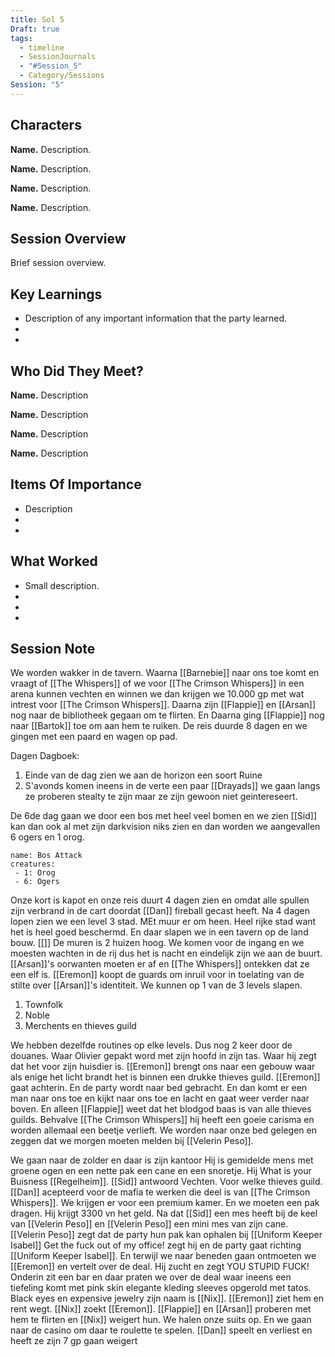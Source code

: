 ```yaml
---
title: Sol 5
Draft: true
tags:
  - timeline
  - SessionJournals
  - "#Session_5"
  - Category/Sessions
Session: "5"
---
```



## Characters 
 
**Name.** Description. 
 
**Name.** Description. 
 
**Name.** Description. 
 
**Name.** Description. 
 
## Session Overview 
 
Brief session overview.

## Key Learnings

- Description of any important information that the party learned.
- 
- 
 
## Who Did They Meet?
 
**Name.** Description 
 
**Name.** Description 
 
**Name.** Description 
 
**Name.** Description 
 
## Items Of Importance
 
- Description
- 
- 

## What Worked 
 
- Small description.
- 
- 
- 
## Session Note
We worden wakker in de tavern. Waarna [[Barnebie]] naar ons toe komt en vraagt of [[The Whispers]] of we voor [[The Crimson Whispers]] in een arena kunnen vechten en winnen we dan krijgen we 10.000 gp met wat intrest voor [[The Crimson Whispers]]. Daarna zijn [[Flappie]] en [[Arsan]] nog naar de bibliotheek gegaan om te flirten. En Daarna ging [[Flappie]] nog naar [[Bartok]] toe om aan hem te ruiken. De reis duurde 8 dagen en we gingen met een paard en wagen op pad. 


Dagen Dagboek:
1. Einde van de dag zien we aan de horizon een soort Ruine
2. S'avonds komen ineens in de verte een paar [[Drayads]] we gaan langs ze proberen stealty te zijn maar ze zijn gewoon niet geintereseert.

De 6de dag gaan we door een bos met heel veel bomen en we zien [[Sid]] kan dan ook al met zijn darkvision niks zien en dan worden we aangevallen 6 ogers en 1 orog.

```encounter
name: Bos Attack
creatures:
 - 1: Orog
 - 6: Ogers
```
Onze kort is kapot en onze reis duurt 4 dagen zien en omdat alle spullen zijn verbrand in de cart doordat [[Dan]] fireball gecast heeft. Na 4 dagen lopen zien we een level 3 stad. MEt muur er om heen. Heel rijke stad want het is heel goed beschermd. En daar slapen we in een tavern op de land bouw. [[]]  De muren is 2 huizen hoog. We komen voor de ingang en we moesten wachten in de rij dus het is nacht en eindelijk zijn we aan de buurt. [[Arsan]]'s oorwanten moeten er af en [[The Whispers]] ontekken dat ze een elf is. [[Eremon]] koopt de guards om inruil voor in toelating van de stilte over [[Arsan]]'s identiteit. We kunnen op 1 van de 3 levels slapen.

1. Townfolk
2. Noble
3. Merchents en thieves guild 

We hebben dezelfde routines op elke levels. Dus nog 2 keer door de douanes.  Waar Olivier gepakt word met zijn hoofd in zijn tas. Waar hij zegt dat het voor zijn huisdier is. [[Eremon]] brengt ons naar een gebouw waar als enige het licht brandt het is binnen een drukke thieves guild. [[Eremon]] gaat achterin. En de party wordt naar bed gebracht. En dan komt er een man naar ons toe en kijkt naar ons toe en lacht en gaat weer verder naar boven. En alleen [[Flappie]] weet dat het blodgod baas is van alle thieves guilds. Behvalve [[The Crimson Whispers]] hij heeft een goeie carisma en worden allemaal een beetje verlieft. We worden naar onze bed gelegen en zeggen dat we morgen moeten melden bij [[Velerin Peso]].

We gaan naar de zolder en daar is zijn kantoor Hij is gemidelde mens met groene ogen en een nette pak een cane en een snoretje. Hij What is your Buisness [[Regelheim]]. [[Sid]] antwoord Vechten. Voor welke thieves guild. [[Dan]] acepteerd voor de mafia te werken die deel is van [[The Crimson Whispers]]. We krijgen er voor een premium kamer. En we moeten een pak dragen. Hij krijgt 3300 vn het geld. Na dat [[Sid]] een mes heeft bij de keel van [[Velerin Peso]] en [[Velerin Peso]] een mini mes van zijn cane. [[Velerin Peso]] zegt dat de party hun pak kan ophalen bij [[Uniform Keeper Isabel]] Get the fuck out of my office! zegt hij en de party gaat richting [[Uniform Keeper Isabel]].  En terwijl we naar beneden gaan ontmoeten we [[Eremon]] en vertelt over de deal. Hij zucht en zegt YOU STUPID FUCK! Onderin zit een bar en daar praten we over de deal waar ineens een tiefeling komt met pink skin elegante kleding sleeves opgerold met tatos. Black eyes en expensive jewelry zijn naam is [[Nix]].  [[Eremon]] ziet hem en rent wegt. [[Nix]] zoekt [[Eremon]]. [[Flappie]] en [[Arsan]] proberen met hem te flirten en [[Nix]] weigert hun. We halen onze suits op. En we gaan naar de casino om daar te roulette te spelen. [[Dan]] speelt en verliest en heeft ze zijn 7 gp gaan weigert 